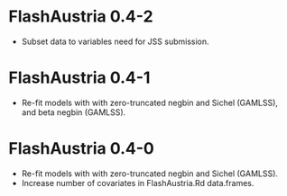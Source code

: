 # FlashAustria 0.4-2

* Subset data to variables need for JSS submission.

# FlashAustria 0.4-1

* Re-fit models with with zero-truncated negbin and Sichel (GAMLSS), and
    beta negbin (GAMLSS).

# FlashAustria 0.4-0

* Re-fit models with with zero-truncated negbin and Sichel (GAMLSS).
* Increase number of covariates in FlashAustria.Rd data.frames.

